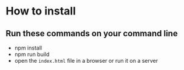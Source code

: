 # How to install

## Run these commands on your command line

- npm install
- npm run build
- open the `index.html` file in a browser or run it on a server